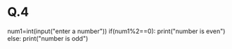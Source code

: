 # Q.4
num1=int(input("enter a number")) if(num1%2==0):   print("number is even") else:   print("number is odd")
